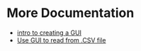 # More Documentation

* [intro to creating a GUI](https://github.com/herereadthis/lutra/blob/master/tutorial_notes/rpi_org_projects/08_gui_test.py)
* [Use GUI to read from .CSV file](https://github.com/herereadthis/lutra/blob/master/tutorial_notes/rpi_org_projects/09_csv_read_write.py)